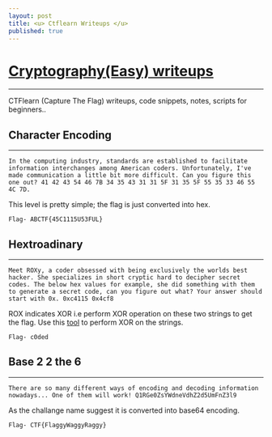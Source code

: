 ```yaml
---
layout: post
title: <u> Ctflearn Writeups </u>
published: true
---
```


#  <u>Cryptography(Easy) writeups</u>
---
CTFlearn (Capture The Flag) writeups, code snippets, notes, scripts for beginners..
## Character Encoding
---
`In the computing industry, standards are established to facilitate information interchanges among American coders. Unfortunately, I've made communication a little bit more difficult. Can you figure this one out? 41 42 43 54 46 7B 34 35 43 31 31 5F 31 35 5F 55 35 33 46 55 4C 7D.`

This level is pretty simple; the flag is just converted into hex.

``` Flag- ABCTF{45C1115U53FUL} ```

## Hextroadinary
---
`Meet ROXy, a coder obsessed with being exclusively the worlds best hacker. She specializes in short cryptic hard to decipher secret codes. The below hex values for example, she did something with them to generate a secret code, can you figure out what? Your answer should start with 0x.
0xc4115 0x4cf8`

ROX indicates XOR i.e perform XOR operation on these two strings to get the flag.
Use this [tool](https://xor.pw/) to perform XOR on the strings.

```Flag- c0ded ```

## Base 2 2 the 6
---
`There are so many different ways of encoding and decoding information nowadays... One of them will work! Q1RGe0ZsYWdneVdhZ2d5UmFnZ3l9`

As the challange name suggest it is converted into base64 encoding.

```Flag- CTF{FlaggyWaggyRaggy}```
